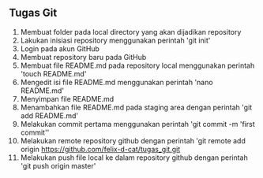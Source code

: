 ## Tugas Git
1. Membuat folder pada local directory yang akan dijadikan repository
2. Lakukan inisiasi repository menggunakan perintah 'git init'
3. Login pada akun GitHub
4. Membuat repository baru pada GitHub
5. Membuat file README.md pada repository local menggunakan perintah 'touch README.md'
6. Mengedit isi file README.md menggunakan perintah 'nano README.md'
7. Menyimpan file README.md
8. Menambahkan file README.md pada staging area dengan perintah 'git add README.md'
9. Melakukan commit pertama menggunakan perintah 'git commit -m 'first commit''
10. Melakukan remote repository github dengan perintah 'git remote add origin
https://github.com/felix-d-cat/tugas_git.git
11. Melakukan push file local ke dalam repository github dengan perintah
'git push origin master' 
